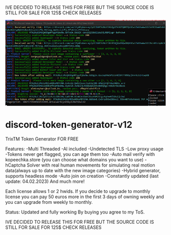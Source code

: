 

IVE DECIDED TO RELEASE THIS FOR FREE BUT THE SOURCE CODE IS STILL FOR SALE FOR 125$ CHECK RELEASES


![alt text](https://github.com/gbgdonttalk/discord-token-generator-v12/blob/main/generator.png?raw=true)



# discord-token-generator-v12
TrixTM Token Generator FOR FREE

Features:
-Multi Threaded
-AI included
-Undetected TLS
-Low proxy usage
-Tokens never get flagged, you can age them too
-Auto mail verify with kopeechka.store (you can choose what domains you want to use)
-hCaptcha Solver with real human movements for simulating real motion data(always up to date with the new image categories)
-Hybrid generator, supports headless mode
-Auto join on creation
-Constantly updated (last update: 04.02.2023)
And much more!

Each license allows 1 or 2 hwids.
If you decide to upgrade to monthly license you can pay 50 euros more in the first 3 days of owning weekly and you can upgrade from weekly to monthly.


Status: Updated and fully working
By buying you agree to my ToS.

IVE DECIDED TO RELEASE THIS FOR FREE BUT THE SOURCE CODE IS STILL FOR SALE FOR 125$ CHECK RELEASES
